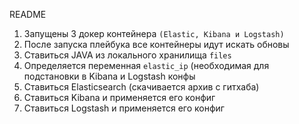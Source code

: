 README
1) Запущены 3 докер контейнера `(Elastic, Kibana и Logstash)`
2) После запуска плейбука все контейнеры идут искать обновы
3) Ставиться JAVA из локального хранилища `files`
4) Определяется переменная `elastic_ip` (необходимая для подстановки в Kibana и Logstash конфы
5) Ставиться Elasticsearch (скачивается архив с гитхаба)
5) Ставиться Kibana и применяется его конфиг
6) Ставиться Logstash и применяется его конфиг

